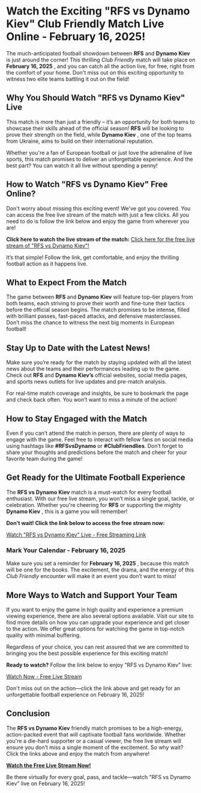 # Watch the Exciting "RFS vs Dynamo Kiev" Club Friendly Match Live Online - February 16, 2025!

The much-anticipated football showdown between **RFS** and **Dynamo Kiev** is just around the corner! This thrilling _Club Friendly_ match will take place on **February 16, 2025** , and you can catch all the action live, for free, right from the comfort of your home. Don't miss out on this exciting opportunity to witness two elite teams battling it out on the field!

## Why You Should Watch "RFS vs Dynamo Kiev" Live

This match is more than just a friendly – it’s an opportunity for both teams to showcase their skills ahead of the official season! **RFS** will be looking to prove their strength on the field, while **Dynamo Kiev** , one of the top teams from Ukraine, aims to build on their international reputation.

Whether you're a fan of European football or just love the adrenaline of live sports, this match promises to deliver an unforgettable experience. And the best part? You can watch it all live without spending a penny!

## How to Watch "RFS vs Dynamo Kiev" Free Online?

Don't worry about missing this exciting event! We've got you covered. You can access the free live stream of the match with just a few clicks. All you need to do is follow the link below and enjoy the game from wherever you are!

**Click here to watch the live stream of the match:** [Click here for the free live stream of "RFS vs Dynamo Kiev"!](https://tinyurl.com/livestreamfreeo?st=RFS+vs+Dynamo+Kiev&si=ghc)

It’s that simple! Follow the link, get comfortable, and enjoy the thrilling football action as it happens live.

## What to Expect From the Match

The game between **RFS** and **Dynamo Kiev** will feature top-tier players from both teams, each striving to prove their worth and fine-tune their tactics before the official season begins. The match promises to be intense, filled with brilliant passes, fast-paced attacks, and defensive masterclasses. Don’t miss the chance to witness the next big moments in European football!

## Stay Up to Date with the Latest News!

Make sure you’re ready for the match by staying updated with all the latest news about the teams and their performances leading up to the game. Check out **RFS** and **Dynamo Kiev’s** official websites, social media pages, and sports news outlets for live updates and pre-match analysis.

For real-time match coverage and insights, be sure to bookmark the page and check back often. You won’t want to miss a minute of the action!

## How to Stay Engaged with the Match

Even if you can’t attend the match in person, there are plenty of ways to engage with the game. Feel free to interact with fellow fans on social media using hashtags like **#RFSvsDynamo** or **#ClubFriendlies**. Don’t forget to share your thoughts and predictions before the match and cheer for your favorite team during the game!

## Get Ready for the Ultimate Football Experience

The **RFS vs Dynamo Kiev** match is a must-watch for every football enthusiast. With our free live stream, you won’t miss a single goal, tackle, or celebration. Whether you're cheering for **RFS** or supporting the mighty **Dynamo Kiev** , this is a game you will remember!

**Don’t wait! Click the link below to access the free stream now:**

[Watch "RFS vs Dynamo Kiev" Live - Free Streaming Link](https://tinyurl.com/livestreamfreeo?st=RFS+vs+Dynamo+Kiev&si=ghc)

### Mark Your Calendar - February 16, 2025

Make sure you set a reminder for **February 16, 2025** , because this match will be one for the books. The excitement, the drama, and the energy of this _Club Friendly_ encounter will make it an event you don’t want to miss!

## More Ways to Watch and Support Your Team

If you want to enjoy the game in high quality and experience a premium viewing experience, there are also several options available. Visit our site to find more details on how you can upgrade your experience and get closer to the action. We offer great options for watching the game in top-notch quality with minimal buffering.

Regardless of your choice, you can rest assured that we are committed to bringing you the best possible experience for this exciting match!

**Ready to watch?** Follow the link below to enjoy "RFS vs Dynamo Kiev" live:

[Watch Now - Free Live Stream](https://tinyurl.com/livestreamfreeo?st=RFS+vs+Dynamo+Kiev&si=ghc)

Don't miss out on the action—click the link above and get ready for an unforgettable football experience on February 16, 2025!

## Conclusion

The **RFS vs Dynamo Kiev** friendly match promises to be a high-energy, action-packed event that will captivate football fans worldwide. Whether you're a die-hard supporter or a casual viewer, the free live stream will ensure you don’t miss a single moment of the excitement. So why wait? Click the links above and enjoy the match from anywhere!

[**Watch the Free Live Stream Now!**](https://tinyurl.com/livestreamfreeo?st=RFS+vs+Dynamo+Kiev&si=ghc)

Be there virtually for every goal, pass, and tackle—watch "RFS vs Dynamo Kiev" live on February 16, 2025!

